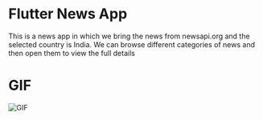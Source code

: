 # Flutter News App

This is a news app in which we bring the news from newsapi.org and the selected country is India. We can browse different categories of news and then open them to view the full details


 # GIF
 ![GIF](https://user-images.githubusercontent.com/18341427/96550995-49c35380-12cf-11eb-96b3-a40c921a7024.gif)




